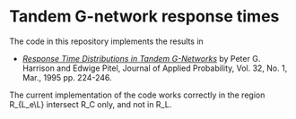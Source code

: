Tandem G-network response times
===============================

The code in this repository implements the results in
* *[Response Time Distributions in Tandem G-Networks](http://www.jstor.org/stable/3214932)* by  Peter G. Harrison and Edwige Pitel, Journal of Applied Probability, Vol. 32, No. 1, Mar., 1995 pp. 224-246.

The current implementation of the code works correctly in the region R_{L_e\L} intersect R_C only, and not in R_L.
